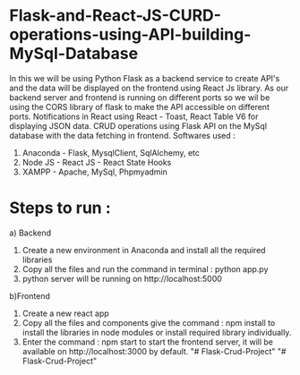 # Flask-and-React-JS-CURD-operations-using-API-building-MySql-Database
In this we will be using Python Flask as a backend service to create API's and the data will be displayed on the frontend using React Js library.
As our backend server and frontend is running on different ports so we wil be using the CORS library of flask to make the API accessible on different ports. Notifications in React using React - Toast, React Table V6 for displaying JSON data. CRUD operations using Flask API on the MySql database with the data fetching in frontend.
Softwares used :
1) Anaconda - Flask, MysqlClient, SqlAlchemy, etc
2) Node JS - React JS - React State Hooks
3) XAMPP - Apache, MySql, Phpmyadmin

# Steps to run :

a) Backend 
1) Create a new environment in Anaconda and install all the required libraries
2) Copy all the files and run the command in terminal : python app.py
3) python server will be running on http://localhost:5000

b)Frontend
1) Create a new react app
2) Copy all the files and components give the command : npm install  to install the libraries in node modules or install required library individually.
3) Enter the command : npm start to start the frontend server, it will be available on http://localhost:3000 by default.
"# Flask-Crud-Project" 
"# Flask-Crud-Project" 

